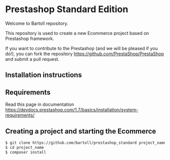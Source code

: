 Prestashop Standard Edition
=====================================

Welcome to Bartoll repository.

This repository is used to create a new Ecommerce project based on Prestashop framework.

If you want to contribute to the Prestashop (and we will be pleased if you do!), you can fork the repository https://github.com/PrestaShop/PrestaShop and submit a pull request.

Installation instructions
-------------------------

## Requirements
Read this page in documentation https://devdocs.prestashop.com/1.7/basics/installation/system-requirements/

## Creating a project and starting the Ecommerce
```bash
$ git clone https://github.com/bartoll/prestashop_standard project_name
$ cd project_name
$ composer install
```

